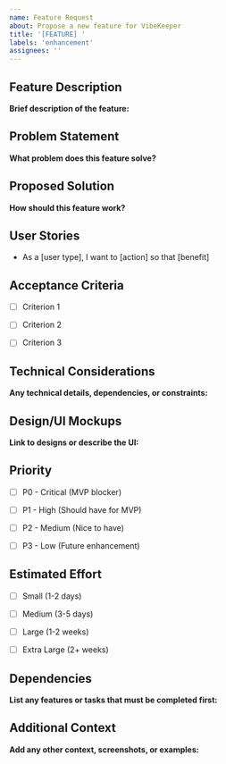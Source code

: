 ```yaml
---
name: Feature Request
about: Propose a new feature for VibeKeeper
title: '[FEATURE] '
labels: 'enhancement'
assignees: ''
---
```


## Feature Description

**Brief description of the feature:**


## Problem Statement

**What problem does this feature solve?**


## Proposed Solution

**How should this feature work?**


## User Stories

- As a [user type], I want to [action] so that [benefit]


## Acceptance Criteria

- [ ] Criterion 1
- [ ] Criterion 2
- [ ] Criterion 3


## Technical Considerations

**Any technical details, dependencies, or constraints:**


## Design/UI Mockups

**Link to designs or describe the UI:**


## Priority

- [ ] P0 - Critical (MVP blocker)
- [ ] P1 - High (Should have for MVP)
- [ ] P2 - Medium (Nice to have)
- [ ] P3 - Low (Future enhancement)


## Estimated Effort

- [ ] Small (1-2 days)
- [ ] Medium (3-5 days)
- [ ] Large (1-2 weeks)
- [ ] Extra Large (2+ weeks)


## Dependencies

**List any features or tasks that must be completed first:**


## Additional Context

**Add any other context, screenshots, or examples:**

